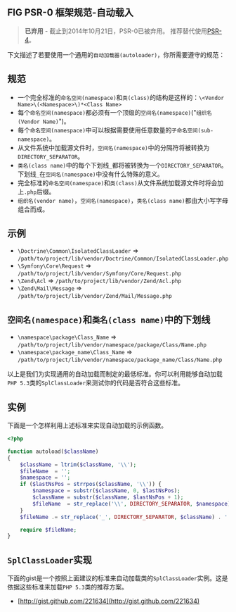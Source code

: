 
## FIG PSR-0 框架规范-自动载入

> **已弃用** - 截止到2014年10月21日，PSR-0已被弃用。 推荐替代使用[PSR-4](http://www.php-fig.org/psr/psr-4/)。

下文描述了若要使用一个通用的`自动加载器(autoloader)`，你所需要遵守的规范：

规范
---------

* 一个完全标准的`命名空间(namespace)`和`类(class)`的结构是这样的：`\<Vendor Name>\(<Namespace>\)*<Class Name>`
* 每个`命名空间(namespace)`都必须有一个顶级的`空间名(namespace)`("`组织名(Vendor Name)`")。
* 每个`命名空间(namespace)`中可以根据需要使用任意数量的`子命名空间(sub-namespace)`。
* 从文件系统中加载源文件时，`空间名(namespace)`中的分隔符将被转换为 `DIRECTORY_SEPARATOR`。
* `类名(class name)`中的每个下划线`_`都将被转换为一个`DIRECTORY_SEPARATOR`。下划线`_`在`空间名(namespace)`中没有什么特殊的意义。
* 完全标准的`命名空间(namespace)`和`类(class)`从文件系统加载源文件时将会加上`.php`后缀。
* `组织名(vendor name)`，`空间名(namespace)`，`类名(class name)`都由大小写字母组合而成。

示例
--------

* `\Doctrine\Common\IsolatedClassLoader` => `/path/to/project/lib/vendor/Doctrine/Common/IsolatedClassLoader.php`
* `\Symfony\Core\Request` => `/path/to/project/lib/vendor/Symfony/Core/Request.php`
* `\Zend\Acl` => `/path/to/project/lib/vendor/Zend/Acl.php`
* `\Zend\Mail\Message` => `/path/to/project/lib/vendor/Zend/Mail/Message.php`

`空间名(namespace)`和`类名(class name)`中的下划线
-----------------------------------------

* `\namespace\package\Class_Name` => `/path/to/project/lib/vendor/namespace/package/Class/Name.php`
* `\namespace\package_name\Class_Name` => `/path/to/project/lib/vendor/namespace/package_name/Class/Name.php`

以上是我们为实现通用的自动加载而制定的最低标准。你可以利用能够自动加载`PHP 5.3`类的`SplClassLoader`来测试你的代码是否符合这些标准。

实例
----------------------

下面是一个怎样利用上述标准来实现自动加载的示例函数。

```php
<?php

function autoload($className)
{
    $className = ltrim($className, '\\');
    $fileName  = '';
    $namespace = '';
    if ($lastNsPos = strrpos($className, '\\')) {
        $namespace = substr($className, 0, $lastNsPos);
        $className = substr($className, $lastNsPos + 1);
        $fileName  = str_replace('\\', DIRECTORY_SEPARATOR, $namespace) . DIRECTORY_SEPARATOR;
    }
    $fileName .= str_replace('_', DIRECTORY_SEPARATOR, $className) . '.php';

    require $fileName;
}
```

`SplClassLoader`实现
-----------------------------

下面的gist是一个按照上面建议的标准来自动加载类的`SplClassLoader`实例。这是依据这些标准来加载`PHP 5.3`类的推荐方案。

* [http://gist.github.com/221634](http://gist.github.com/221634)


